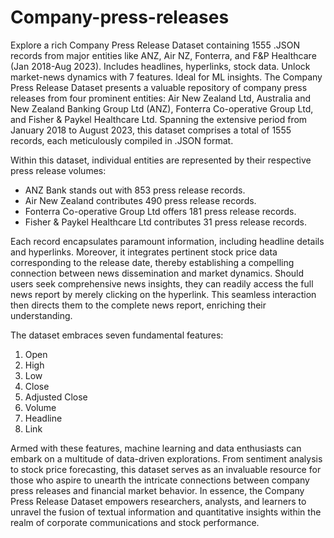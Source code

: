 # Company-press-releases
Explore a rich Company Press Release Dataset containing 1555 .JSON records from major entities like ANZ, Air NZ, Fonterra, and F&amp;P Healthcare (Jan 2018-Aug 2023). Includes headlines, hyperlinks, stock data. Unlock market-news dynamics with 7 features. Ideal for ML insights.
The Company Press Release Dataset presents a valuable repository of company press releases from four prominent entities: Air New Zealand Ltd, Australia and New Zealand Banking Group Ltd (ANZ), Fonterra Co-operative Group Ltd, and Fisher & Paykel Healthcare Ltd. Spanning the extensive period from January 2018 to August 2023, this dataset comprises a total of 1555 records, each meticulously compiled in .JSON format.

Within this dataset, individual entities are represented by their respective press release volumes:
- ANZ Bank stands out with 853 press release records.
- Air New Zealand contributes 490 press release records.
- Fonterra Co-operative Group Ltd offers 181 press release records.
- Fisher & Paykel Healthcare Ltd contributes 31 press release records.

Each record encapsulates paramount information, including headline details and hyperlinks. Moreover, it integrates pertinent stock price data corresponding to the release date, thereby establishing a compelling connection between news dissemination and market dynamics. Should users seek comprehensive news insights, they can readily access the full news report by merely clicking on the hyperlink. This seamless interaction then directs them to the complete news report, enriching their understanding.

The dataset embraces seven fundamental features:
1. Open
2. High
3. Low
4. Close
5. Adjusted Close
6. Volume
7. Headline
8. Link

Armed with these features, machine learning and data enthusiasts can embark on a multitude of data-driven explorations. From sentiment analysis to stock price forecasting, this dataset serves as an invaluable resource for those who aspire to unearth the intricate connections between company press releases and financial market behavior. In essence, the Company Press Release Dataset empowers researchers, analysts, and learners to unravel the fusion of textual information and quantitative insights within the realm of corporate communications and stock performance.
